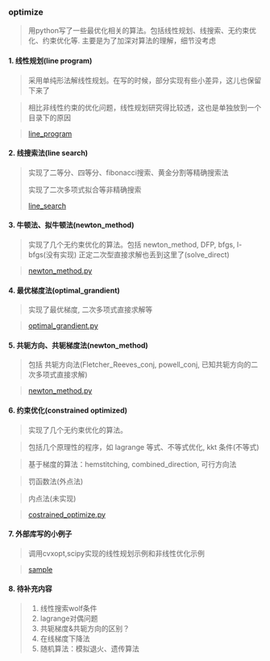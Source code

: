 ### optimize
>  用python写了一些最优化相关的算法。包括线性规划、线搜索、无约束优化、约束优化等. 主要是为了加深对算法的理解，细节没考虑

#### 1. 线性规划(line program)
>    采用单纯形法解线性规划。在写的时候，部分实现有些小差异，这儿也保留下来了

>    相比非线性约束的优化问题，线性规划研究得比较透，这也是单独放到一个目录下的原因

>    [line_program](line_program)

#### 2. 线搜索法(line search)
>    实现了二等分、四等分、fibonacci搜索、黄金分割等精确搜索法
>
>    实现了二次多项式拟合等非精确搜索
>
>    [line_search](line_search)

#### 3. 牛顿法、拟牛顿法(newton_method)
>    实现了几个无约束优化的算法。包括 newton_method, DFP, bfgs, l-bfgs(没有实现)
>    正定二次型直接求解也丢到这里了(solve_direct)

>    [newton_method.py](newton_method.py)

#### 4. 最优梯度法(optimal_grandient)
>    实现了最优梯度, 二次多项式直接求解等

>    [optimal_grandient.py](optimal_grandient.py)

#### 5. 共轭方向、共轭梯度法(newton_method)
>    包括 共轭方向法(Fletcher_Reeves_conj, powell_conj, 已知共轭方向的二次多项式直接求解)

>    [newton_method.py](newton_method.py)

#### 6. 约束优化(constrained optimized)
>    实现了几个无约束优化的算法。

>    包括几个原理性的程序，如 lagrange 等式、不等式优化, kkt 条件(不等式)

>    基于梯度的算法：hemstitching, combined_direction,  可行方向法

>    罚函数法(外点法)

>    内点法(未实现)
    
>    [costrained_optimize.py](costrained_optimize.py)

#### 7. 外部库写的小例子
>    调用cvxopt,scipy实现的线性规划示例和非线性优化示例

>    [sample](sample)

#### 8. 待补充内容
>    1. 线性搜索wolf条件
>    2. lagrange对偶问题
>    3. 共轭梯度&共轭方向的区别？
>    4. 在线梯度下降法
>    5. 随机算法：模拟退火、遗传算法
